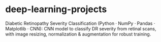 # deep-learning-projects
Diabetic Retinopathy Severity Classification (Python · NumPy · Pandas · Matplotlib · CNN): CNN model to classify DR severity from retinal scans, with image resizing, normalization & augmentation for robust training.
